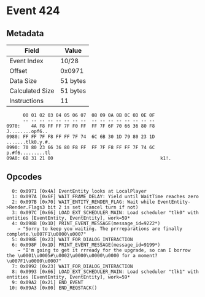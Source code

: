 # Event 424

## Metadata

| Field           | Value    |
|-----------------|----------|
| Event Index     | 10/28    |
| Offset          | 0x0971   |
| Data Size       | 51 bytes |
| Calculated Size | 51 bytes |
| Instructions    | 11       |

```
      00 01 02 03 04 05 06 07  08 09 0A 0B 0C 0D 0E 0F
      -- -- -- -- -- -- -- --  -- -- -- -- -- -- -- --
0970:    4A F8 FF FF 7F F0 FF  FF 7F 6F 70 66 36 80 F8   J........opf6..
0980: FF FF 7F F8 FF FF 7F 74  6C 6B 30 1D 79 80 23 1D  .......tlk0.y.#.
0990: 70 80 23 66 36 80 F8 FF  FF 7F F8 FF FF 7F 74 6C  p.#f6.........tl
09A0: 6B 31 21 00                                       k1!.            
```

## Opcodes

```
  0: 0x0971 [0x4A] EventEntity looks at LocalPlayer
  1: 0x097A [0x6F] WAIT_FRAME_DELAY: Yield until WaitTime reaches zero
  2: 0x097B [0x70] WAIT_ENTITY_RENDER_FLAG: Wait while EventEntity->Render.Flags3 bit 2 is set (cancel turn if not)
  3: 0x097C [0x66] LOAD_EXT_SCHEDULER_MAIN: Load scheduler "tlk0" with entities [EventEntity, EventEntity], work=59*
  4: 0x098B [0x1D] PRINT_EVENT_MESSAGE(message_id=9222*)
    → "Sorry to keep you waiting. The prrreparations are finally complete.\u007F1\u0000\u0007"
  5: 0x098E [0x23] WAIT_FOR_DIALOG_INTERACTION
  6: 0x098F [0x1D] PRINT_EVENT_MESSAGE(message_id=9199*)
    → "I'm going to get it rrready for the upgrade, so can I borrow the \u0001\u0005#\u0002\u0000\u0000\u0000 for a moment?\u007F1\u0000\u0007"
  7: 0x0992 [0x23] WAIT_FOR_DIALOG_INTERACTION
  8: 0x0993 [0x66] LOAD_EXT_SCHEDULER_MAIN: Load scheduler "tlk1" with entities [EventEntity, EventEntity], work=59*
  9: 0x09A2 [0x21] END_EVENT
 10: 0x09A3 [0x00] END_REQSTACK()
```
